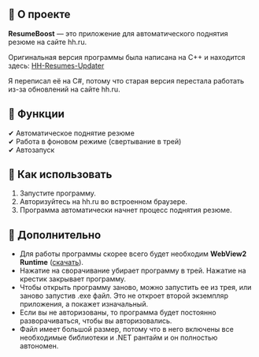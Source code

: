 ## 📌 **О проекте**  
**ResumeBoost** — это приложение для автоматического поднятия резюме на сайте hh.ru.  

Оригинальная версия программы была написана на C++ и находится здесь:
[HH-Resumes-Updater](https://github.com/Alexell/HH-Resumes-Updater)

Я переписал её на C#, потому что старая версия перестала работать из-за обновлений на сайте hh.ru.

## 🚀 **Функции**  
✔ Автоматическое поднятие резюме  
✔ Работа в фоновом режиме (свертывание в трей)  
✔ Автозапуск

## 🎯 **Как использовать**  
1. Запустите программу.  
2. Авторизуйтесь на hh.ru во встроенном браузере.  
3. Программа автоматически начнет процесс поднятия резюме.  

## 📝 **Дополнительно**  
- Для работы программы скорее всего будет необходим **WebView2 Runtime** ([скачать](https://developer.microsoft.com/en-us/microsoft-edge/webview2/)).  
- Нажатие на сворачивание убирает программу в трей. Нажатие на крестик закрывает программу.
- Чтобы открыть программу заново, можно запустить ее из трея, или заново запустив .exe файл. Это не откроет второй экземпляр приложения, а покажет изначальный.
- Если вы не авторизованы, то программа будет постоянно разворачиваться, чтобы вы авторизовались.
- Файл имеет большой размер, потому что в него включены все необходимые библиотеки и .NET рантайм и он полностью автономен.

